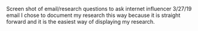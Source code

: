 Screen shot of email/research questions to ask internet influencer
3/27/19
email
I chose to document my research this way because it is straight forward and it is the easiest way of displaying my research. 
